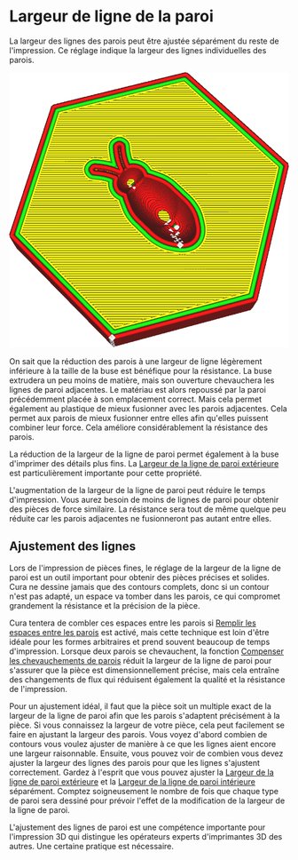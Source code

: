 Largeur de ligne de la paroi
====
La largeur des lignes des parois peut être ajustée séparément du reste de l'impression. Ce réglage indique la largeur des lignes individuelles des parois.

![Les lignes pour les parois sont beaucoup plus larges que le reste](../../../articles/images/wall_line_width.png)

On sait que la réduction des parois à une largeur de ligne légèrement inférieure à la taille de la buse est bénéfique pour la résistance. La buse extrudera un peu moins de matière, mais son ouverture chevauchera les lignes de paroi adjacentes. Le matériau est alors repoussé par la paroi précédemment placée à son emplacement correct. Mais cela permet également au plastique de mieux fusionner avec les parois adjacentes. Cela permet aux parois de mieux fusionner entre elles afin qu'elles puissent combiner leur force. Cela améliore considérablement la résistance des parois.

La réduction de la largeur de la ligne de paroi permet également à la buse d'imprimer des détails plus fins. La [Largeur de la ligne de paroi extérieure](wall_line_width_0.md) est particulièrement importante pour cette propriété.

L'augmentation de la largeur de la ligne de paroi peut réduire le temps d'impression. Vous aurez besoin de moins de lignes de paroi pour obtenir des pièces de force similaire. La résistance sera tout de même quelque peu réduite car les parois adjacentes ne fusionneront pas autant entre elles.

Ajustement des lignes
----
Lors de l'impression de pièces fines, le réglage de la largeur de la ligne de paroi est un outil important pour obtenir des pièces précises et solides. Cura ne dessine jamais que des contours complets, donc si un contour n'est pas adapté, un espace va tomber dans les parois, ce qui compromet grandement la résistance et la précision de la pièce.

Cura tentera de combler ces espaces entre les parois si [Remplir les espaces entre les parois](../shell/fill_perimeter_gaps.md) est activé, mais cette technique est loin d'être idéale pour les formes arbitraires et prend souvent beaucoup de temps d'impression. Lorsque deux parois se chevauchent, la fonction [Compenser les chevauchements de parois](../shell/travel_compensate_overlapping_walls_enabled.md) réduit la largeur de la ligne de paroi pour s'assurer que la pièce est dimensionnellement précise, mais cela entraîne des changements de flux qui réduisent également la qualité et la résistance de l'impression.

Pour un ajustement idéal, il faut que la pièce soit un multiple exact de la largeur de la ligne de paroi afin que les parois s'adaptent précisément à la pièce. Si vous connaissez la largeur de votre pièce, cela peut facilement se faire en ajustant la largeur des parois. Vous voyez d'abord combien de contours vous voulez ajuster de manière à ce que les lignes aient encore une largeur raisonnable. Ensuite, vous pouvez voir de combien vous devez ajuster la largeur des lignes des parois pour que les lignes s'ajustent correctement. Gardez à l'esprit que vous pouvez ajuster la [Largeur de la ligne de paroi extérieure](wall_line_width_0.md) et la [Largeur de la ligne de paroi intérieure](wall_line_width_x.md) séparément. Comptez soigneusement le nombre de fois que chaque type de paroi sera dessiné pour prévoir l'effet de la modification de la largeur de la ligne de paroi.

L'ajustement des lignes de paroi est une compétence importante pour l'impression 3D qui distingue les opérateurs experts d'imprimantes 3D des autres. Une certaine pratique est nécessaire.
